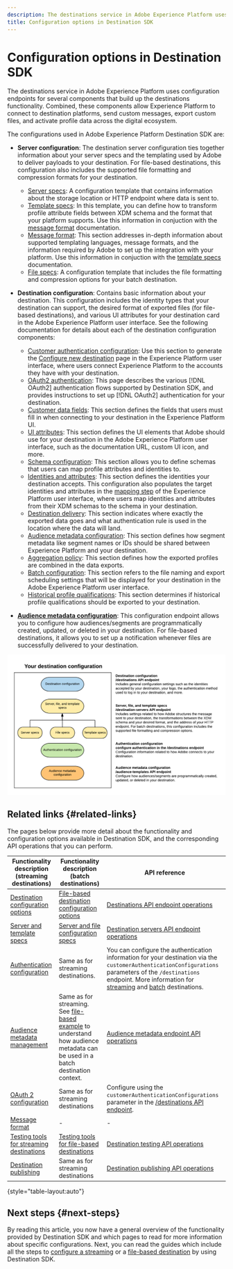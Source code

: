 ```yaml
---
description: The destinations service in Adobe Experience Platform uses configuration endpoints for several components that build up the destinations functionality. Combined, these components allow Experience Platform to connect to destination partners, send custom messages, and activate profile data across the digital ecosystem.
title: Configuration options in Destination SDK
---
```


# Configuration options in Destination SDK

The destinations service in Adobe Experience Platform uses configuration endpoints for several components that build up the destinations functionality. Combined, these components allow Experience Platform to connect to destination platforms, send custom messages, export custom files, and activate profile data across the digital ecosystem.

The configurations used in Adobe Experience Platform Destination SDK are:

* **Server configuration**: The destination server configuration ties together information about your server specs and the templating used by Adobe to deliver payloads to your destination. For file-based destinations, this configuration also includes the supported file formatting and compression formats for your destination.
    * [Server specs](destination-server/server-specs.md): A configuration template that contains information about the storage location or HTTP endpoint where data is sent to.
    * [Template specs](destination-server/templating-specs.md): In this template, you can define how to transform profile attribute fields between XDM schema and the format that your platform supports. Use this information in conjuction with the [message format](destination-server/message-format.md) documentation.
    * [Message format](destination-server/message-format.md): This section addresses in-depth information about supported templating languages, message formats, and the information required by Adobe to set up the integration with your platform. Use this information in conjuction with the [template specs](destination-server/templating-specs.md) documentation.
    * [File specs](destination-server/file-formatting.md): A configuration template that includes the file formatting and compression options for your batch destination.


* **Destination configuration**: Contains basic information about your destination. This configuration includes the identity types that your destination can support, the desired format of exported files (for file-based destinations), and various UI attributes for your destination card in the Adobe Experience Platform user interface. See the following documentation for details about each of the destination configuration components:
    * [Customer authentication configuration](destination-configuration/customer-authentication.md): Use this section to generate the [Configure new destination](../../ui/connect-destination.md) page in the Experience Platform user interface, where users connect Experience Platform to the accounts they have with your destination.
    * [OAuth2 authentication](destination-configuration/oauth2-authentication.md): This page describes the various [!DNL OAuth2] authentication flows supported by Destination SDK, and provides instructions to set up [!DNL OAuth2] authentication for your destination.
    * [Customer data fields](destination-configuration/customer-data-fields.md): This section defines the fields that users must fill in when connecting to your destination in the Experience Platform UI.
    * [UI attributes](destination-configuration/ui-attributes.md): This section defines the UI elements that Adobe should use for your destination in the Adobe Experience Platform user interface, such as the documentation URL, custom UI icon, and more.
    * [Schema configuration](destination-configuration/schema-configuration.md):  This section allows you to define schemas that users can map profile attributes and identities to.
    * [Identities and attributes](destination-configuration/identities-attributes.md): This section defines the identities your destination accepts. This configuration also populates the target identities and attributes in the [mapping step](../../ui/activate-segment-streaming-destinations.md#mapping) of the Experience Platform user interface, where users map identities and attributes from their XDM schemas to the schema in your destination.
    * [Destination delivery](destination-configuration/destination-delivery.md): This section indicates where exactly the exported data goes and what authentication rule is used in the location where the data will land.
    * [Audience metadata configuration](destination-configuration/audience-metadata-configuration.md): This section defines how segment metadata like segment names or IDs should be shared between Experience Platform and your destination.
    * [Aggregation policy](destination-configuration/aggregation-policy.md): This section defines how the exported profiles are combined in the data exports. 
    * [Batch configuration](destination-configuration/batch-configuration.md): This section refers to the file naming and export scheduling settings that will be displayed for your destination in the Adobe Experience Platform user interface. 
    * [Historical profile qualifications](destination-configuration/historical-profile-qualifications.md): This section determines if historical profile qualifications should be exported to your destination.
* **[Audience metadata configuration](audience-metadata-mangement.md)**: This configuration endpoint allows you to configure how audiences/segments are programmatically created, updated, or deleted in your destination. For file-based destinations, it allows you to set up a notification whenever files are successfully delivered to your destination.

![Diagram showing the Destination SDK configuration endpoints and how these are used together.](assets/self-service-configuration.png)

## Related links {#related-links}

The pages below provide more detail about the functionality and configuration options available in Destination SDK, and the corresponding API operations that you can perform.

|Functionality description (streaming destinations) | Functionality description (batch destinations) | API reference |
|--- |--- |--- |
|[Destination configuration options](./destination-configuration.md) | [File-based destination configuration options](/help/destinations/destination-sdk/file-based-destination-configuration.md) |  [Destinations API endpoint operations](./destination-configuration-api.md) |
|[Server and template specs](./server-and-template-configuration.md) | [Server and file configuration specs](/help/destinations/destination-sdk/server-and-file-configuration.md) | [Destination servers API endpoint operations](./destination-server-api.md) |
|[Authentication configuration](./authentication-configuration.md) | Same as for streaming destinations. | You can configure the authentication information for your destination via the `customerAuthenticationConfigurations` parameters of the `/destinations` endpoint. More information for [streaming](/help/destinations/destination-sdk/destination-configuration.md#customer-authentication-configurations) and [batch](/help/destinations/destination-sdk/file-based-destination-configuration.md#customer-authentication-configurations) destinations. |
|[Audience metadata management](./audience-metadata-management.md) | Same as for streaming. See [file-based example](/help/destinations/destination-sdk/audience-metadata-management.md#example-file-based) to understand how audience metadata can be used in a batch destination context. |  [Audience metadata endpoint API operations](./audience-metadata-api.md) | 
|[OAuth 2 configuration](./oauth2-authentication.md) | Same as for streaming destinations | Configure using the `customerAuthenticationConfigurations` parameter in the [/destinations API endpoint](./destination-configuration-api.md). |
|[Message format](./message-format.md) | - | - | 
|[Testing tools for streaming destinations](./test-destination.md) | [Testing tools for file-based destinations](/help/destinations/destination-sdk/file-based-destination-testing-overview.md) |  [Destination testing API operations](./destination-testing-api.md) |
|[Destination publishing](./configure-destination-instructions.md#publish-destination) | Same as for streaming destinations |  [Destination publishing API operations](./destination-publish-api.md) |

{style="table-layout:auto"}

## Next steps {#next-steps}

By reading this article, you now have a general overview of the functionality provided by Destination SDK and which pages to read for more information about specific configurations. Next, you can read the guides which include all the steps to [configure a streaming](/help/destinations/destination-sdk/configure-destination-instructions.md) or a [file-based destination](/help/destinations/destination-sdk/configure-file-based-destination-instructions.md) by using Destination SDK.
